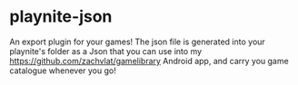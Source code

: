# playnite-json

An export plugin for your games! The json file is generated into your playnite's folder as a Json that you can use into my https://github.com/zachvlat/gamelibrary Android app, and carry you game catalogue whenever you go!
